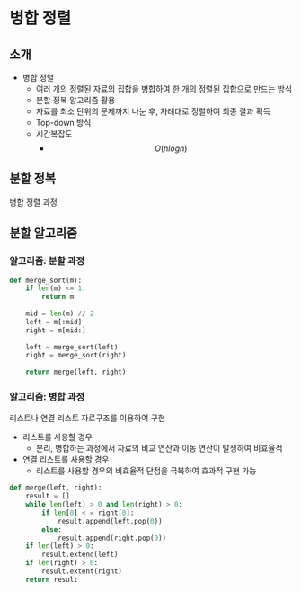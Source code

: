 # 병합 정렬

## 소개

- 병합 정렬
  - 여러 개의 정렬된 자료의 집합을 병합하여 한 개의 정렬된 집합으로 만드는 방식
  - 분할 정복 알고리즘 활용
  - 자료를 최소 단위의 문제까지 나눈 후, 차례대로 정렬하여 최종 결과 획득
  - Top-down 방식
  - 시간복잡도
    - $$O(nlogn)$$

## 분할 정복

병합 정렬 과정

## 분할 알고리즘 

### 알고리즘: 분할 과정

~~~python
def merge_sort(m):
    if len(m) <= 1:
        return m
    
    mid = len(m) // 2
    left = m[:mid]
    right = m[mid:]
    
    left = merge_sort(left)
    right = merge_sort(right)
    
    return merge(left, right)
~~~

### 알고리즘: 병합 과정

리스트나 연결 리스트 자료구조를 이용하여 구현

- 리스트를 사용할 경우
  - 분리, 병합하는 과정에서 자료의 비교 연산과 이동 연산이 발생하여 비효율적
- 연결 리스트를 사용할 경우
  - 리스트를 사용할 경우의 비효율적 단점을 극복하여 효과적 구현 가능

~~~python
def merge(left, right):
    result = []
    while len(left) > 0 and len(right) > 0:
        if len[0] < = right[0]:
            result.append(left.pop(0))
        else:
            result.append(right.pop(0))
    if len(left) > 0:
        result.extend(left)
    if len(right) > 0:
        result.extent(right)
    return result
~~~



